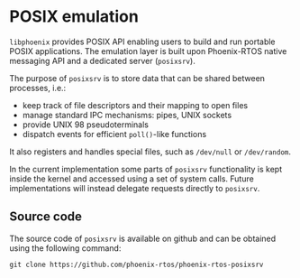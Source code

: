 # POSIX emulation

`libphoenix` provides POSIX API enabling users to build and run portable POSIX applications. The emulation layer is built upon Phoenix-RTOS native messaging API and a dedicated server (`posixsrv`).

The purpose of `posixsrv` is to store data that can be shared between processes, i.e.:
 - keep track of file descriptors and their mapping to open files
 - manage standard IPC mechanisms: pipes, UNIX sockets
 - provide UNIX 98 pseudoterminals
 - dispatch events for efficient `poll()`-like functions

It also registers and handles special files, such as `/dev/null` or `/dev/random`.

In the current implementation some parts of `posixsrv` functionality is kept inside the kernel and accessed using a set of system calls. Future implementations will instead delegate requests directly to `posixsrv`.

## Source code

The source code of `posixsrv` is available on github and can be obtained using the following command:

>
    git clone https://github.com/phoenix-rtos/phoenix-rtos-posixsrv